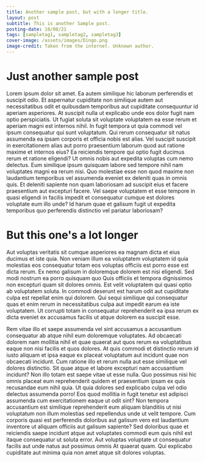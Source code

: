 ```yaml
---
title: Another sample post, but with a longer title.
layout: post
subtitle: This is another Sample post.
posting-date: 18/08/21
tags: [sampletag1, sampletag2, sampletag3]
cover-image: /assets/images/Dingo.png
image-credit: Taken from the internet. Unknown author.
---
```

# Just another sample post



Lorem ipsum dolor sit amet. Ea autem similique hic laborum perferendis et suscipit odio. Et aspernatur cupiditate non similique autem aut necessitatibus odit et quibusdam temporibus aut cupiditate consequuntur id aperiam asperiores. At suscipit nulla ut explicabo unde eos dolor fugit nam optio perspiciatis. Ut fugiat soluta sit voluptate voluptatem ea esse rerum et aperiam magni est internos nihil. In fugit tempora ut quia commodi vel ipsum consequatur qui sunt voluptatum. Qui rerum consequatur sit natus assumenda ea ipsam corporis et officia nobis est alias. Vel suscipit suscipit in exercitationem alias aut porro praesentium laborum quod aut ratione maxime et internos eius? Ea reiciendis tempore qui optio fugit ducimus rerum et ratione eligendi? Ut omnis nobis aut expedita voluptas cum nemo delectus. Eum similique ipsum quisquam labore sed tempore nihil nam voluptates magni ea rerum nisi. Quo molestiae esse non quod maxime non laudantium temporibus vel assumenda eveniet ex deleniti quas in omnis quis. Et deleniti sapiente non quam laboriosam ad suscipit eius et facere praesentium aut excepturi facere. Vel saepe voluptatem et esse tempore in quasi eligendi in facilis impedit et consequatur cumque est dolores voluptate eum illo unde? Id harum quae et galisum fugit ut expedita temporibus quo perferendis distinctio vel pariatur laboriosam?

# But this one's a lot longer

Aut voluptas veritatis sit cumque asperiores ea magnam dicta et eius ducimus et iste quia. Non veniam illum ea voluptatem voluptatem id quia molestias eos consequatur totam eos voluptas officiis est porro esse est dicta rerum. Ex nemo galisum in doloremque dolorem est nisi eligendi. Sed modi nostrum ea porro quisquam quo Quis officiis et tempora dignissimos non excepturi quam sit dolores omnis. Est velit voluptatem qui quasi optio ab voluptatem soluta. In commodi deserunt est harum odit aut cupiditate culpa est repellat enim qui dolorem. Qui sequi similique qui consequatur quas et enim rerum in necessitatibus culpa aut impedit earum ea iste voluptatem. Ut corrupti totam in consequatur reprehenderit ea ipsa rerum ex dicta eveniet ex accusamus facilis ut atque dolorem ea suscipit esse.

Rem vitae illo et saepe assumenda vel sint accusamus a accusantium consequatur ab atque nihil eum doloremque voluptates. Ad obcaecati dolorem nam mollitia nihil et quae quaerat aut quos rerum ea voluptatibus eaque non nisi facilis et quos dolores. At quis commodi et distinctio rerum id iusto aliquam et ipsa eaque ex placeat voluptatum aut incidunt quae non obcaecati incidunt. Cum ratione illo et rerum nulla aut esse similique vel dolores distinctio. Sit quae atque et labore excepturi nam accusantium incidunt? Non illo totam est saepe vitae ut esse nulla. Quo possimus nisi hic omnis placeat eum reprehenderit quidem et praesentium ipsam ex quis recusandae eum nihil quia. Ut quia dolores sed explicabo culpa vel odio delectus assumenda porro! Eos quod mollitia in fugit tenetur est adipisci assumenda cum exercitationem eaque ut odit sint? Non tempora accusantium est similique reprehenderit eum aliquam blanditiis ut nisi voluptatum non illum molestias sed repellendus unde ut velit tempore. Cum corporis quasi est perferendis doloribus aut galisum vero est laudantium inventore ut aliquam officiis aut galisum sapiente? Sed doloribus quae et reiciendis saepe incidunt atque aut voluptates commodi eum quis nihil est itaque consequatur ut soluta error. Aut voluptas voluptate ut consequatur facilis aut unde natus aut possimus omnis At quaerat quam. Qui explicabo cupiditate aut minima quia non amet atque sit dolores voluptas.

